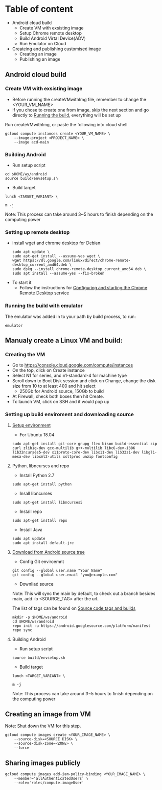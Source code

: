 # Table of content 
 - Android cloud build
    - Create VM with exsisting image
    - Setup Chrome remote desktop
    - Build Android Virtal Device(ADV)
    - Run Emulator on Cloud
- Createing and publishing customised image
    -  Creating an image
    -  Publishing an image

## Android cloud build
### Create VM with exsisting image
- Before running the createVMwithImg file, remember to change the <YOUR_VM_NAME>
- If you chose to create one from image, skip the next section and go directly to [Running the build](https://github.com/Alwin-Lin/gcpSetup/blob/master/README.md#running-the-build-with-emulator
), everything will be set up

Run createVMwithImg, or paste the following into cloud shell
``` 
gcloud compute instances create <YOUR_VM_NAME> \
    --image-project <PROJECT_NAME> \
    --image acd-main
```
### Building Android
   - Run setup script
   ```
   cd $HOME/ws/android
   source build/envsetup.sh
   ```
   - Build target
   ```
   lunch <TARGET_VARIANT> \
   
   m -j
   ```
   Note: This process can take around 3~5 hours to finish depending on the computing power

### Setting up remote desktop
- install wget and chrome desktop for Debian
    ``` 
    sudo apt update \
    sudo apt-get install --assume-yes wget \
    wget https://dl.google.com/linux/direct/chrome-remote-desktop_current_amd64.deb \
    sudo dpkg --install chrome-remote-desktop_current_amd64.deb \
    sudo apt install --assume-yes --fix-broken
    ``` 
- To start it
    - Follow the instructions for [Configuring and starting the Chrome Remote Desktop service](https://cloud.google.com/architecture/chrome-desktop-remote-on-compute-engine#configuring_and_starting_the_chrome_remote_desktop_service)

### Running the build with emulator
The emulator was added in to your path by build process, to run: 
``` 
emulator
```

## Manualy create a Linux VM and build:
### Creating the VM
- Go to https://console.cloud.google.com/compute/instances
- On the top, click on Create instance
- Select N1 for series, and n1-standard-4 for machine type 
- Scroll down to Boot Disk session and click on Change, change the disk size from 10 to at least 400 and hit select
   - 250Gb for Android source, 150Gb to build
- At Firewall, check both boxes then hit Create.
- To launch VM, click on SSH and it would pop up

### Setting up build enviroment and downloading source

1. [Setup environment](https://source.android.com/setup/build/initializing)
   - For Ubuntu 18.04
   ```
   sudo apt-get install git-core gnupg flex bison build-essential zip curl zlib1g-dev gcc-multilib g++-multilib libc6-dev-i386 lib32ncurses5-dev x11proto-core-dev libx11-dev lib32z1-dev libgl1-mesa-dev libxml2-utils xsltproc unzip fontconfig
   ```
2. Python, libncurses and repo
   - Install Python 2.7
   
   ```
   sudo apt-get install python
   ```
   - Insall libncurses 
   
   ``` 
   sudo apt-get install libncurses5
   ```
   - Install repo

   ```
   sudo apt-get install repo
   ```
   
   -  Install Java 
   ```
   sudo apt update
   sudo apt install default-jre
   ```


3. [Download from Android source tree](https://source.android.com/setup/build/downloading)

   - Config Git enviroemnt
   ``` 
   git config --global user.name "Your Name"
   git config --global user.email "you@example.com" 
   ```
   - Downliad source
  
   Note: This will sync the main by default, to check out a branch besides main, add -b <SOURCE_TAG> after the url.
   
   The list of tags can be found on [Source code tags and builds](https://source.android.com/setup/start/build-numbers#source-code-tags-and-builds)
   ```
   mkdir -p $HOME/ws/android
   cd $HOME/ws/android
   repo init -u https://android.googlesource.com/platform/manifest
   repo sync
   ```
4. Building Android
   - Run setup script
   ```
   source build/envsetup.sh
   ```
   - Build target
   ```
   lunch <TARGET_VARIANT> \
   
   m -j
   ```
   Note: This process can take around 3~5 hours to finish depending on the computing power

## Creating an image from VM

Note: Shut down the VM for this step.

``` 
gcloud compute images create <YOUR_IMAGE_NAME> \
    --source-disk=<SOURCE_DISK> \
    --source-disk-zone=<ZONE> \
    --force
```

## Sharing images publicly
``` 
gcloud compute images add-iam-policy-binding <YOUR_IMAGE_NAME> \
    --member='allAuthenticatedUsers' \
    --role='roles/compute.imageUser'
```
